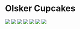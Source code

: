 # Olsker Cupcakes
<img src="documents/design/Change data.png">
<img src="documents/design/Check-out.png">
<img src="documents/design/Create profile - Daniel.png">
<img src="documents/design/Dropdown Menu.png">
<img src="documents/design/Entry webpage.png">
<img src="documents/design/FAQ-1.png">
<img src="documents/design/Change data.png">
